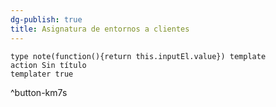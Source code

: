 ```yaml
---
dg-publish: true
title: Asignatura de entornos a clientes
---
```

```button
type note(function(){return this.inputEl.value}) template
action Sin título
templater true
```
^button-km7s


